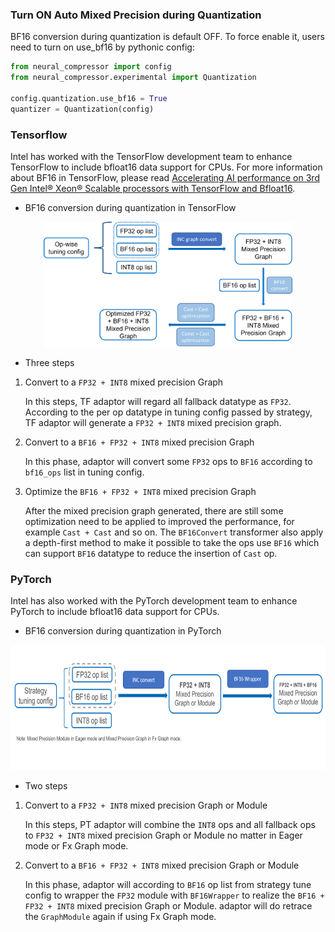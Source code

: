 ### Turn ON Auto Mixed Precision during Quantization

BF16 conversion during quantization is default OFF. To force enable it, users need to turn on use_bf16 by pythonic config:

```python
from neural_compressor import config
from neural_compressor.experimental import Quantization

config.quantization.use_bf16 = True
quantizer = Quantization(config)
```

### Tensorflow

Intel has worked with the TensorFlow development team to enhance TensorFlow to include bfloat16 data support for CPUs. For more information about BF16 in TensorFlow, please read [Accelerating AI performance on 3rd Gen Intel® Xeon® Scalable processors with TensorFlow and Bfloat16](https://blog.tensorflow.org/2020/06/accelerating-ai-performance-on-3rd-gen-processors-with-tensorflow-bfloat16.html).

- BF16 conversion during quantization in TensorFlow

<a target="_blank" href="./imgs/bf16_convert_tf.png" text-align:center>
    <center> 
        <img src="./imgs/bf16_convert_tf.png" alt="Architecture" height=200> 
    </center>
</a>


- Three steps

1. Convert to a `FP32 + INT8` mixed precision Graph

   In this steps, TF adaptor will regard all fallback datatype as `FP32`. According to the per op datatype in tuning config passed by strategy, TF adaptor will generate a `FP32 + INT8` mixed precision graph.

2. Convert to a `BF16 + FP32 + INT8` mixed precision Graph

   In this phase, adaptor will convert some `FP32` ops to `BF16` according to `bf16_ops` list in tuning config.

3. Optimize the `BF16 + FP32 + INT8` mixed precision Graph
   
   After the mixed precision graph generated, there are still some optimization need to be applied to improved the performance, for example `Cast + Cast` and so on. The `BF16Convert` transformer also apply a depth-first method to make it possible to take the ops use `BF16` which can support `BF16` datatype to reduce the insertion of `Cast` op.

### PyTorch

Intel has also worked with the PyTorch development team to enhance PyTorch to include bfloat16 data support for CPUs.

- BF16 conversion during quantization in PyTorch

<a target="_blank" href="./imgs/bf16_convert_pt.png" text-align:center>
    <center> 
        <img src="./imgs/bf16_convert_pt.png" alt="Architecture" height=200> 
    </center>
</a>

- Two steps
1. Convert to a `FP32 + INT8` mixed precision Graph or Module

   In this steps, PT adaptor will combine the `INT8` ops and all fallback ops to `FP32 + INT8` mixed precision Graph or Module no matter in Eager mode or Fx Graph mode.

2. Convert to a `BF16 + FP32 + INT8` mixed precision Graph or Module

   In this phase, adaptor will according to `BF16` op list from strategy tune config to wrapper the `FP32` module with `BF16Wrapper` to realize the `BF16 + FP32 + INT8` mixed precision Graph or Module. adaptor will do retrace the `GraphModule` again if using Fx Graph mode.
